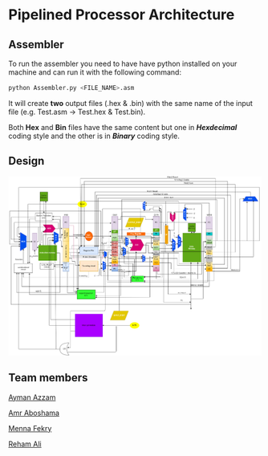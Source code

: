# Pipelined Processor Architecture

## Assembler
To run the assembler you need to have have python installed on your machine and can run it with the following command:
```bash
python Assembler.py <FILE_NAME>.asm
```
It will create <b>two</b> output files (.hex & .bin) with the same name of the input file (e.g. Test.asm -> Test.hex & Test.bin).

Both <b>Hex</b> and <b>Bin</b> files have the same content but one in <i><b>Hexdecimal</b></i> coding style and the other is in  <i><b>Binary</b></i> coding style.

## Design
<img src="Design.png">

## Team members
[Ayman Azzam](https://github.com/AymanAzzam)

[Amr Aboshama](https://github.com/Amr-Aboshama)

[Menna Fekry](https://github.com/MennaFekry)

[Reham Ali](https://github.com/rehamaali)